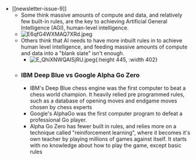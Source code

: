 - [[newsletter-issue-9]]
	- Some think massive amounts of compute and data, and relatively few built-in rules, are the key to achieving Artificial General Intelligence (AGI), human-level intelligence.
	- ![E6qfG4WXMAQ7XRd.jpeg](../assets/E6qfG4WXMAQ7XRd_1668815465756_0.jpeg)
	- Others think that AI needs to have more inbuilt rules in to achieve human level intelligence, and feeding massive amounts of compute and data into a "blank slate" isn't enough.
		- ![E_QhiXNWQAISjRU.jpeg](../assets/E_QhiXNWQAISjRU_1668815516816_0.jpeg){:height 445, :width 402}
	- ### IBM Deep Blue vs Google Alpha Go Zero
		- IBM's Deep Blue chess engine was the first computer to beat a chess world champion. It heavily relied pre programmed rules, such as a database of opening moves and endgame moves chosen by chess experts
		- Google's AlphaGo was the first computer program to defeat a professional Go player.
		- Alpha Go Zero has fewer built in rules, and relies more on a technique called "reiniforcement learning", where it becomes it's own teacher by playing millions of games against itself. It starts with no knowledge about how to play the game, except basic rules